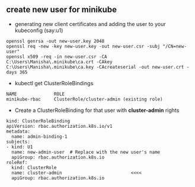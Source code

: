 ## create new user for minikube
- generating new client certificates and adding the user to your kubeconfig (say:u1)
```
openssl genrsa -out new-user.key 2048
openssl req -new -key new-user.key -out new-user.csr -subj "/CN=new-user"
openssl x509 -req -in new-user.csr -CA C:\Users\Manisha\.minikube\ca.crt -CAkey C:\Users\Manisha\.minikube\ca.key -CAcreateserial -out new-user.crt -days 365

```
- kubectl get ClusterRoleBindings
```
NAME              ROLE
minikube-rbac     ClusterRole/cluster-admin (existing role)
```
- Create a ClusterRoleBinding for that user with **cluster-admin** rights
```
kind: ClusterRoleBinding
apiVersion: rbac.authorization.k8s.io/v1
metadata:
  name: admin-binding-1
subjects:
- kind: U1
  name: new-admin-user  # Replace with the new user's name
  apiGroup: rbac.authorization.k8s.io
roleRef:
  kind: ClusterRole
  name: cluster-admin                          <<<<
  apiGroup: rbac.authorization.k8s.io

```

  
